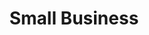 ---
title:			"Small Business"
slug:			small-business
src:			/template-overviews/small-business
categories:		template landing-pages unstyled
description:	"A free, easy to use, Bootstrap starter template perfect for building small business marketing websites."
bump:			"A simple business Bootstrap template."
img-src:		/img/templates/small-business.jpg
img-desc:		"Free Small Business Template for Bootstrap 4"
layout:			template-overview

meta-title: "Small Business - Bootstrap Marketing Website Template"
meta-description: "A free, easy to use, Bootstrap starter template perfect for building small business marketing websites. All Start Bootstrap templates are free to download and open source."

features:
  - Responsive logo navigation bar
  - Image header with a heading, description, and call to action
  - Three content columns for service descriptions
  - Call to action well

long-description: "Small Business is a landing page template for Bootstrap built small business websites."

alt-version:		"no"
user-version:		"no"

v4-version:			"yes"
alt-v4:				"https://github.com/BlackrockDigital/startbootstrap-small-business/archive/v4-dev.zip"

redirect_from:
  - /small-business/
  - /small-business.php/
  - /templates/small-business.html/
  - /downloads/small-business.zip/
---